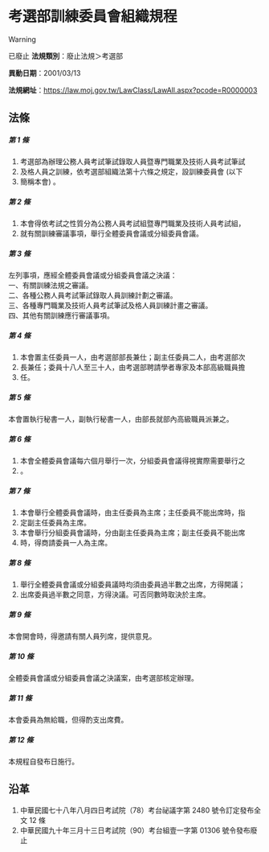 # 考選部訓練委員會組織規程


> [!WARNING]
> 已廢止
**法規類別**：廢止法規＞考選部

**異動日期**：2001/03/13  

**法規網址**：https://law.moj.gov.tw/LawClass/LawAll.aspx?pcode=R0000003



## 法條
##### 第 1 條
1. 考選部為辦理公務人員考試筆試錄取人員暨專門職業及技術人員考試筆試
1. 及格人員之訓練，依考選部組織法第十六條之規定，設訓練委員會 (以下
1. 簡稱本會) 。

##### 第 2 條
1. 本會得依考試之性質分為公務人員考試組暨專門職業及技術人員考試組，
1. 就有關訓練審議事項，舉行全體委員會議或分組委員會議。

##### 第 3 條
左列事項，應經全體委員會議或分組委員會議之決議：  
一、有關訓練法規之審議。  
二、各種公務人員考試筆試錄取人員訓練計劃之審議。  
三、各種專門職業及技術人員考試筆試及格人員訓練計畫之審議。  
四、其他有關訓練應行審議事項。

##### 第 4 條
1. 本會置主任委員一人，由考選部部長兼仕；副主任委員二人，由考選部次
1. 長兼任；委員十八人至三十人，由考選部聘請學者專家及本部高級職員擔
1. 任。

##### 第 5 條
本會置執行秘書一人，副執行秘書一人，由部長就部內高級職員派兼之。

##### 第 6 條
1. 本會全體委員會議每六個月舉行一次，分組委員會議得視實際需要舉行之
1. 。

##### 第 7 條
1. 本會舉行全體委員會議時，由主任委員為主席；主任委員不能出席時，指
1. 定副主任委員為主席。
1. 本會舉行分組委員會議時，分由副主任委員為主席；副主任委員不能出席
1. 時，得商請委員一人為主席。

##### 第 8 條
1. 舉行全體委員會議或分組委員議時均須由委員過半數之出席，方得開議；
1. 出席委員過半數之同意，方得決議。可否同數時取決於主席。

##### 第 9 條
本會開會時，得邀請有關人員列席，提供意見。

##### 第 10 條
全體委員會議或分組委員會議之決議案，由考選部核定辦理。

##### 第 11 條
本會委員為無給職，但得酌支出席費。

##### 第 12 條
本規程自發布日施行。

## 沿革
1. 中華民國七十八年八月四日考試院（78）考台祕議字第 2480 號令訂定發布全文 12 條
1. 中華民國九十年三月十三日考試院（90）考台組壹一字第 01306  號令發布廢止
